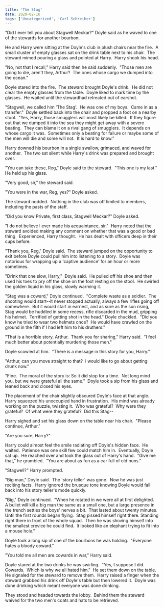 ```yaml
---
title: 'The Stag'
date: 2020-02-10
tags: ['Uncategorized', 'Carl Schreiber']
---
```


"Did I ever tell you about Stagwell Meckar?" Doyle said as he waved to one of the stewards for another bourbon.

He and Harry were sitting at the Doyle's club in plush chairs near the fire.  A small cluster of empty glasses sat on the drink table next to his chair.  The steward mimed pouring a glass and pointed at Harry.  Harry shook his head.

"No, not that I recall," Harry said then he said suddenly.  "Those men are going to die, aren't they, Arthur?  The ones whose cargo we dumped into the ocean."

Doyle stared into the fire.  The steward brought Doyle's drink.  He did not clear the empty glasses from the table.  Doyle liked to mark time by the glasses.  He waited until the stewardhad retreated out of earshot.

"Stagwell, we called him 'The Stag'.  He was one of my boys.  Came in as a transfer."  Doyle settled back into the chair and propped a foot on a nearby stool.  "Yes, Harry, those smugglers will most likely be killed.  If they figure out that we dumped it into the sea they might get away with a severe beating.  They can blame it on a rival gang of smugglers.  It depends on whose cargo it was.  Sometimes only a beating for failure or maybe some of the men will die and some will not.  It is hard to know."

Harry downed his bourbon in a single swallow, grimaced, and waved for another.  The two sat silent while Harry's drink was prepared and brought over.

"You can take these, Reg," Doyle said to the steward.  "This one is my last." He held up his glass.

"Very good, sir," the steward said.

"You were in the war, Reg, yes?" Doyle asked.

The steward nodded.  Nothing in the club was off limited to members, including the pasts of the staff.

"Did you know Private, first class, Stagwell Meckar?" Doyle asked.

"I do not believe I ever made his acquaintance, sir."  Harry noted that the steward avoided making any comment on whether that was a good or bad thing.  Experienced, Harry thought.  He has dealt with officers deep in their cups before.

"Thank you, Reg," Doyle said.  The steward jumped on the opportunity to exit before Doyle could pull him into listening to a story.  Doyle was notorious for wrapping up a 'captive audience' for an hour or more sometimes.

"Drink that one slow, Harry,"  Doyle said.  He pulled off his shoe and then used his toes to pry off the shoe on the foot resting on the stool.  He swirled the golden liquid in his glass, slowly warming it.

"Stag was a coward," Doyle continued.  "Complete waste as a soldier.  The shooting would start--it never stopped actually, always a few rifles going off somewhere.  But it would start in earnest, and as sure as the sun rising, Stag would be huddled in some recess, rifle discarded in the mud, gripping his helmet.  Terrified of getting shot in the head." Doyle chuckled.  "Did you know he tried to wear two helmets once?  He would have crawled on the ground in the filth if I had left him to his druthers."

"That is a horrible story, Arthur.  Thank you for sharing," Harry said.  "I feel much better about potentially murdering those men."

Doyle scowled at him.  "There is a message in this story for you, Harry."

"Arthur, can you move straight to that?  I would like to go about getting drunk now."

"Fine.  The moral of the story is: So it did stop for a time.  Not long mind you, but we were grateful all the same."  Doyle took a sip from his glass and leaned back and closed his eyes.

The placement of the chair slightly obscured Doyle's face at that angle.  Harry squeezed his unoccupied hand in frustration.  His mind was already working on the puzzle, twisting it.  Who was grateful?  Why were they grateful?  Of what were they grateful?  Did this Stag--

Harry sighed and set his glass down on the table near his chair.  "Please continue, Arthur."

"Are you sure, Harry?"

Harry could almost feel the smile radiating off Doyle's hidden face.  He waited.  Patience was one skill few could match him in.  Eventually, Doyle sat up.  He reached over and took the glass out of Harry's hand.  "Give me that," he grumbled.  "You are about as fun as a car full of old nuns."

"Stagwell?" Harry prompted.

"Big man," Doyle said.  The 'story teller' was gone.  Now he was just reciting facts.  Harry ignored the brusque tone knowing Doyle would fall back into his story teller's mode quickly.

"Big," Doyle continued.  "When he rotated in we were all at first delighted.  A bullet will kill a big man the same as a small one, but a large presence in the trench settles the boys' nerves a bit.  That lasted about twenty minutes.  Until the first rounds began flying.  Stag pissed himself right there. Standing right there in front of the whole squad.  Then he was shoving himself into the smallest crevice he could find.  It looked like an elephant trying to fit into a mouse hole."

Doyle took a long sip of one of the bourbons he was holding.  "Everyone hates a bloody coward."

"You told me all men are cowards in war," Harry said.

Doyle stared at the two drinks he was swirling.  "Yes, I suppose I did.  Cowards.  Which is why we all hated him."  He set them down on the table.  He signaled for the steward to remove them.  Harry raised a finger when the steward grabbed his drink off Doyle's table but then lowered it.  Doyle was done drinking which meant everyone was done drinking.

They stood and headed towards the lobby.  Behind them the steward waived for the two men's coats and hats to be retrieved.

